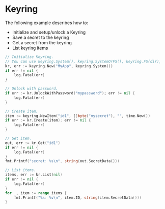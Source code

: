 # Keyring

The following example describes how to:

- Initialize and setup/unlock a Keyring
- Save a secret to the keyring
- Get a secret from the keyring
- List keyring items

```go
// Initialize Keyring.
// You can use keyring.System(), keyring.SystemOrFS(), keyring.FS(dir), or keyring.Mem().
kr, err := keyring.New("MyApp", keyring.System())
if err != nil {
    log.Fatal(err)
}

// Unlock with password.
if err := kr.UnlockWithPassword("mypassword"); err != nil {
    log.Fatal(err)
}

// Create item.
item := keyring.NewItem("id1", []byte("mysecret"), "", time.Now())
if err := kr.Create(item); err != nil {
    log.Fatal(err)
}

// Get item.
out, err := kr.Get("id1")
if err != nil {
    log.Fatal(err)
}
fmt.Printf("secret: %s\n", string(out.SecretData()))

// List items.
items, err := kr.List(nil)
if err != nil {
    log.Fatal(err)
}
for _, item := range items {
    fmt.Printf("%s: %v\n", item.ID, string(item.SecretData()))
}
```
